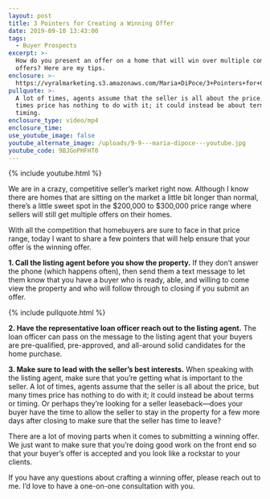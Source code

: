 ```yaml
---
layout: post
title: 3 Pointers for Creating a Winning Offer
date: 2019-09-10 13:43:00
tags:
  - Buyer Prospects
excerpt: >-
  How do you present an offer on a home that will win over multiple competing
  offers? Here are my tips.
enclosure: >-
  https://vyralmarketing.s3.amazonaws.com/Maria+DiPoce/3+Pointers+for+Creating+a+Winning+Offer+(1).mp4
pullquote: >-
  A lot of times, agents assume that the seller is all about the price, but many
  times price has nothing to do with it; it could instead be about terms or
  timing.
enclosure_type: video/mp4
enclosure_time:
use_youtube_image: false
youtube_alternate_image: /uploads/9-9---maria-dipoce---youtube.jpg
youtube_code: 9BJGoPHFHT0
---
```


{% include youtube.html %}

We are in a crazy, competitive seller’s market right now. Although I know there are homes that are sitting on the market a little bit longer than normal, there’s a little sweet spot in the $200,000 to $300,000 price range where sellers will still get multiple offers on their homes.

With all the competition that homebuyers are sure to face in that price range, today I want to share a few pointers that will help ensure that your offer is the winning offer.&nbsp;

**1\. Call the listing agent before you show the property.** If they don’t answer the phone (which happens often), then send them a text message to let them know that you have a buyer who is ready, able, and willing to come view the property and who will follow through to closing if you submit an offer.

{% include pullquote.html %}

**2\. Have the representative loan officer reach out to the listing agent.** The loan officer can pass on the message to the listing agent that your buyers are pre-qualified, pre-approved, and all-around solid candidates for the home purchase.

**3\. Make sure to lead with the seller’s best interests.** When speaking with the listing agent, make sure that you’re getting what is important to the seller. A lot of times, agents assume that the seller is all about the price, but many times price has nothing to do with it; it could instead be about terms or timing. Or perhaps they’re looking for a seller leaseback—does your buyer have the time to allow the seller to stay in the property for a few more days after closing to make sure that the seller has time to leave?&nbsp;

There are a lot of moving parts when it comes to submitting a winning offer. We just want to make sure that you’re doing good work on the front end so that your buyer’s offer is accepted and you look like a rockstar to your clients.

If you have any questions about crafting a winning offer, please reach out to me. I’d love to have a one-on-one consultation with you.